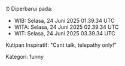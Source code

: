 ⏰ Diperbarui pada:
- WIB: Selasa, 24 Juni 2025 01.39.34 UTC
- WITA: Selasa, 24 Juni 2025 02.39.34 UTC
- WIT: Selasa, 24 Juni 2025 03.39.34 UTC

Kutipan Inspiratif:
"Cant talk, telepathy only!"


Kategori: funny

